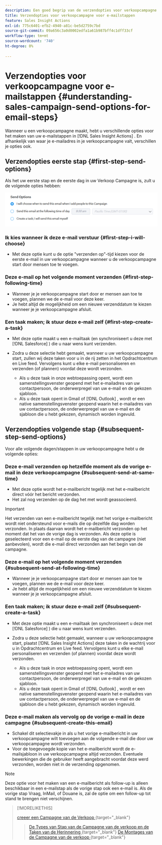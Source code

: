 ```yaml
---
description: Een goed begrip van de verzendopties voor verkoopcampagne voor e-mailstappen - Marketo Docs - Productdocumentatie
title: Verzendopties voor verkoopcampagne voor e-mailstappen
feature: Sales Insight Actions
exl-id: 775c6401-efb2-4940-a81c-be5d2759c7bd
source-git-commit: 09a656c3a0d0002edfa1a61b987bff4c1dff33cf
workflow-type: tm+mt
source-wordcount: '740'
ht-degree: 0%

---
```


# Verzendopties voor verkoopcampagne voor e-mailstappen {#understanding-sales-campaign-send-options-for-email-steps}

Wanneer u een verkoopcampagne maakt, hebt u verschillende opties voor het maken van uw e-mailstappen in [!DNL Sales Insight Actions] . En afhankelijk van waar je e-mailadres in je verkoopcampagne valt, verschillen je opties ook.

## Verzendopties eerste stap {#first-step-send-options}

Als het uw eerste stap en de eerste dag in uw Verkoop Campagne is, zult u de volgende opties hebben:

![](assets/understanding-sales-campaign-send-options-for-email-steps-1.png)

### Ik kies wanneer ik deze e-mail verstuur {#first-step-i-will-choose}

* Met deze optie kunt u de optie &quot;verzenden op&quot;-tijd kiezen voor de eerste e-mail in uw verkoopcampagne wanneer u de verkoopcampagne start door mensen toe te voegen.

### Deze e-mail op het volgende moment verzenden {#first-step-following-time}

* Wanneer je je verkoopcampagne start door er mensen aan toe te voegen, plannen we de e-mail voor deze keer.
* Je hebt altijd de mogelijkheid om een nieuwe verzenddatum te kiezen wanneer je je verkoopcampagne afsluit.

### Een taak maken; ik stuur deze e-mail zelf {#first-step-create-a-task}

* Met deze optie maakt u een e-mailtaak (en synchroniseert u deze met [!DNL Salesforce] ) die u naar wens kunt verzenden.
* Zodra u deze selectie hebt gemaakt, wanneer u uw verkoopcampagne start, zullen wij deze taken voor u in de rij zetten in het Opdrachtcentrum en Live feed. Vervolgens kunt u elke e-mail personaliseren en verzenden (of plannen) voordat deze wordt verzonden.

   * Als u deze taak in onze webtoepassing opent, wordt een samenstellingsvenster geopend met het e-mailadres van uw contactpersoon, de onderwerpregel van uw e-mail en de gekozen sjabloon.
   * Als u deze taak opent in Gmail of [!DNL Outlook] , wordt er een native samenstellingsvenster geopend waarin het e-mailadres van uw contactpersoon, de onderwerpregel van uw e-mail en de sjabloon die u hebt gekozen, dynamisch worden ingevuld.

## Verzendopties volgende stap {#subsequent-step-send-options}

Voor alle volgende dagen/stappen in uw verkoopcampagne hebt u de volgende opties:

### Deze e-mail verzenden op hetzelfde moment als de vorige e-mail in deze verkoopcampagne {#subsequent-send-at-same-time}

* Met deze optie wordt het e-mailbericht tegelijk met het e-mailbericht direct vóór het bericht verzonden.
* Het zal nog verzenden op de dag het met wordt geassocieerd.

>[!IMPORTANT]
>
>Het verzenden van een e-mailbericht tegelijk met het vorige e-mailbericht wordt niet ondersteund voor e-mails die op dezelfde dag worden verzonden. In plaats daarvan wordt het e-mailbericht verzonden op het moment dat het van de vorige dag is verzonden. Als deze optie is geselecteerd voor een e-mail op de eerste dag van de campagne (niet aanbevolen), wordt die e-mail direct verzonden aan het begin van de campagne.

### Deze e-mail op het volgende moment verzenden {#subsequent-send-at-following-time}

* Wanneer je je verkoopcampagne start door er mensen aan toe te voegen, plannen we de e-mail voor deze keer.
* Je hebt altijd de mogelijkheid om een nieuwe verzenddatum te kiezen wanneer je je verkoopcampagne afsluit.

### Een taak maken; ik stuur deze e-mail zelf {#subsequent-create-a-task}

* Met deze optie maakt u een e-mailtaak (en synchroniseert u deze met [!DNL Salesforce] ) die u naar wens kunt verzenden.
* Zodra u deze selectie hebt gemaakt, wanneer u uw verkoopcampagne start, plaatst [!DNL Sales Insight Actions] deze taken in de wachtrij voor u in Opdrachtcentrum en Live feed. Vervolgens kunt u elke e-mail personaliseren en verzenden (of plannen) voordat deze wordt verzonden.

   * Als u deze taak in onze webtoepassing opent, wordt een samenstellingsvenster geopend met het e-mailadres van uw contactpersoon, de onderwerpregel van uw e-mail en de gekozen sjabloon.
   * Als u deze taak opent in Gmail of [!DNL Outlook] , wordt er een native samenstellingsvenster geopend waarin het e-mailadres van uw contactpersoon, de onderwerpregel van uw e-mail en de sjabloon die u hebt gekozen, dynamisch worden ingevuld.

### Deze e-mail maken als vervolg op de vorige e-mail in deze campagne {#subsequent-create-this-email}

* Schakel dit selectievakje in als u het vorige e-mailbericht in uw verkoopcampagne wilt toevoegen aan de volgende e-mail die door uw verkoopcampagne wordt verzonden.
* Voor de toegevoegde kopie van het e-mailbericht wordt de e-mailsjabloon in uw verkoopcampagne altijd verzonden. Eventuele bewerkingen die de gebruiker heeft aangebracht voordat deze werd verzonden, worden niet in de verzending opgenomen.

>[!NOTE]
>
>Deze optie voor het maken van een e-mailbericht als follow-up is alleen beschikbaar in een e-mailstap als de vorige stap ook een e-mail is. Als de vorige stap Vraag, InMail, of Douane is, zal de optie om een follow-up tot stand te brengen niet verschijnen.

>[!MORELIKETHIS]
>
>[ creeer een Campagne van de Verkoop ](/help/marketo/product-docs/marketo-sales-insight/actions/campaigns/create-a-sales-campaign.md){target="_blank"}
>>[De Types van Stap van de Campagne van de verkoop en de Taken van de Herinnering ](/help/marketo/product-docs/marketo-sales-insight/actions/campaigns/sales-campaign-step-types-and-reminder-tasks.md){target="_blank"}
>>[De Montages van de Campagne van de verkoop ](/help/marketo/product-docs/marketo-sales-insight/actions/campaigns/sales-campaign-settings.md){target="_blank"}
